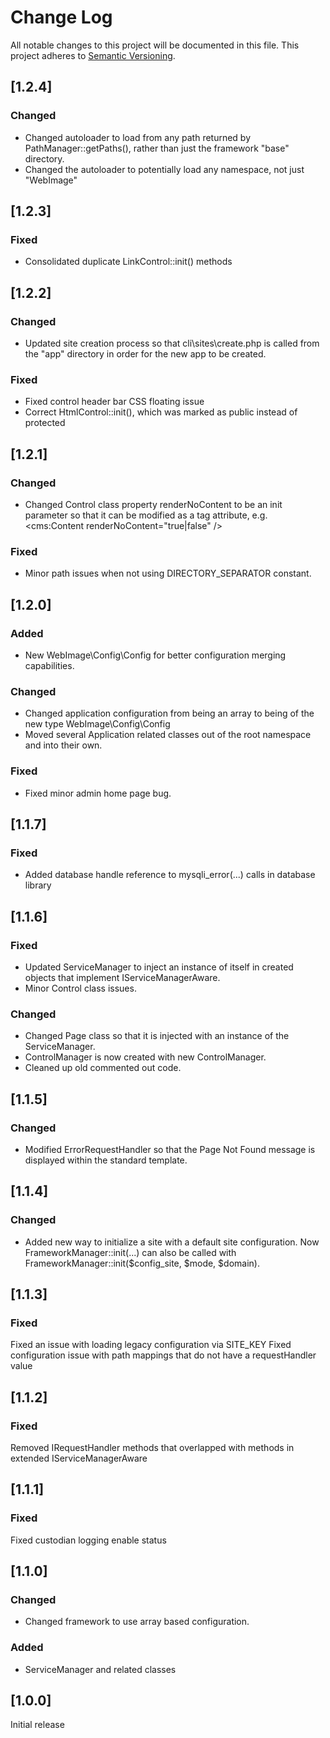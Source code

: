 # Change Log
All notable changes to this project will be documented in this file.
This project adheres to [Semantic Versioning](http://semver.org/).

## [1.2.4]
### Changed
- Changed autoloader to load from any path returned by PathManager::getPaths(), rather than just the framework "base" directory.
- Changed the autoloader to potentially load any namespace, not just "WebImage"

## [1.2.3]
### Fixed
- Consolidated duplicate LinkControl::init() methods

## [1.2.2]
### Changed
- Updated site creation process so that cli\sites\create.php is called from the "app" directory in order for the new app to be created.
### Fixed
- Fixed control header bar CSS floating issue
- Correct HtmlControl::init(), which was marked as public instead of protected

## [1.2.1]
### Changed
- Changed Control class property renderNoContent to be an init parameter so that it can be modified as a tag attribute, e.g. <cms:Content renderNoContent="true|false" />
### Fixed
- Minor path issues when not using DIRECTORY_SEPARATOR constant.

## [1.2.0]
### Added
- New WebImage\Config\Config for better configuration merging capabilities.
### Changed
- Changed application configuration from being an array to being of the new type WebImage\Config\Config
- Moved several Application related classes out of the root namespace and into their own.
### Fixed
- Fixed minor admin home page bug.

## [1.1.7]
### Fixed
- Added database handle reference to mysqli_error(...) calls in database library

## [1.1.6]
### Fixed
- Updated ServiceManager to inject an instance of itself in created objects that implement IServiceManagerAware.
- Minor Control class issues.
### Changed
- Changed Page class so that it is injected with an instance of the ServiceManager.
- ControlManager is now created with new ControlManager.
- Cleaned up old commented out code.
 
## [1.1.5]
### Changed
- Modified ErrorRequestHandler so that the Page Not Found message is displayed within the standard template.

## [1.1.4]
### Changed
- Added new way to initialize a site with a default site configuration.  Now FrameworkManager::init(...) can also be called with FrameworkManager::init($config_site, $mode, $domain).

## [1.1.3]
### Fixed
Fixed an issue with loading legacy configuration via SITE_KEY
Fixed configuration issue with path mappings that do not have a requestHandler value

## [1.1.2]
### Fixed
Removed IRequestHandler methods that overlapped with methods in extended IServiceManagerAware

## [1.1.1]
### Fixed
Fixed custodian logging enable status

## [1.1.0]
### Changed
- Changed framework to use array based configuration.

### Added
- ServiceManager and related classes

## [1.0.0]
Initial release